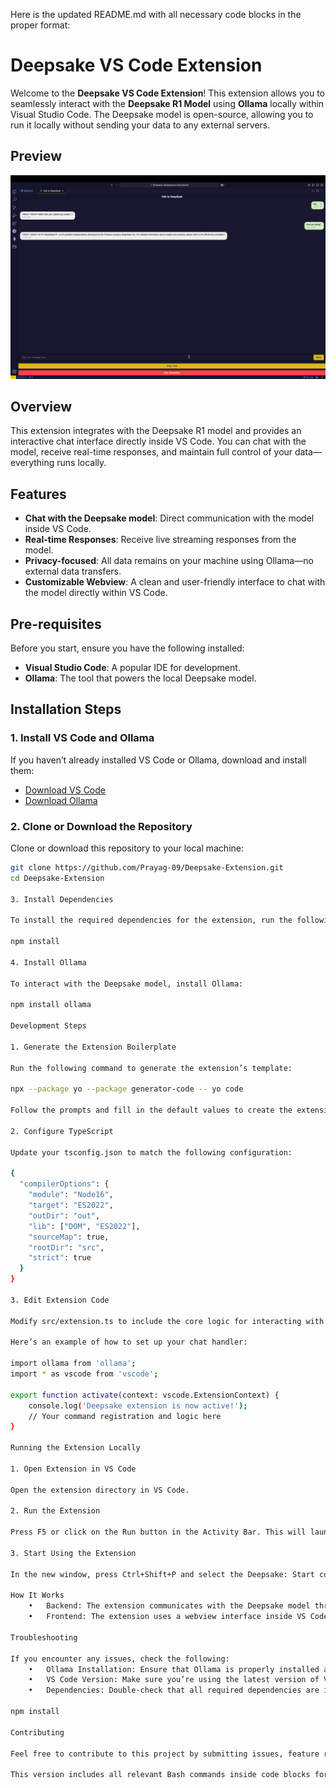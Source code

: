 Here is the updated README.md with all necessary code blocks in the proper format:

# Deepsake VS Code Extension

Welcome to the **Deepsake VS Code Extension**! This extension allows you to seamlessly interact with the **Deepsake R1 Model** using **Ollama** locally within Visual Studio Code. The Deepsake model is open-source, allowing you to run it locally without sending your data to any external servers.

## Preview

![image](./image.png)

## **Overview**

This extension integrates with the Deepsake R1 model and provides an interactive chat interface directly inside VS Code. You can chat with the model, receive real-time responses, and maintain full control of your data—everything runs locally.

## **Features**

- **Chat with the Deepsake model**: Direct communication with the model inside VS Code.
- **Real-time Responses**: Receive live streaming responses from the model.
- **Privacy-focused**: All data remains on your machine using Ollama—no external data transfers.
- **Customizable Webview**: A clean and user-friendly interface to chat with the model directly within VS Code.

## **Pre-requisites**

Before you start, ensure you have the following installed:

- **Visual Studio Code**: A popular IDE for development.
- **Ollama**: The tool that powers the local Deepsake model.

## **Installation Steps**

### 1. **Install VS Code and Ollama**

If you haven’t already installed VS Code or Ollama, download and install them:

- [Download VS Code](https://code.visualstudio.com/)
- [Download Ollama](https://ollama.com/download)

### 2. **Clone or Download the Repository**

Clone or download this repository to your local machine:

```bash
git clone https://github.com/Prayag-09/Deepsake-Extension.git
cd Deepsake-Extension

3. Install Dependencies

To install the required dependencies for the extension, run the following command:

npm install

4. Install Ollama

To interact with the Deepsake model, install Ollama:

npm install ollama

Development Steps

1. Generate the Extension Boilerplate

Run the following command to generate the extension’s template:

npx --package yo --package generator-code -- yo code

Follow the prompts and fill in the default values to create the extension template.

2. Configure TypeScript

Update your tsconfig.json to match the following configuration:

{
  "compilerOptions": {
    "module": "Node16",
    "target": "ES2022",
    "outDir": "out",
    "lib": ["DOM", "ES2022"],
    "sourceMap": true,
    "rootDir": "src",
    "strict": true
  }
}

3. Edit Extension Code

Modify src/extension.ts to include the core logic for interacting with Ollama API and handling messages between VS Code and the Deepsake model.

Here’s an example of how to set up your chat handler:

import ollama from 'ollama';
import * as vscode from 'vscode';

export function activate(context: vscode.ExtensionContext) {
    console.log('Deepsake extension is now active!');
    // Your command registration and logic here
}

Running the Extension Locally

1. Open Extension in VS Code

Open the extension directory in VS Code.

2. Run the Extension

Press F5 or click on the Run button in the Activity Bar. This will launch a new window (Extension Development Host) where you can test the extension.

3. Start Using the Extension

In the new window, press Ctrl+Shift+P and select the Deepsake: Start command. Type a message and hit Send to communicate with the model. The bot will respond in real-time.

How It Works
	•	Backend: The extension communicates with the Deepsake model through the Ollama API.
	•	Frontend: The extension uses a webview interface inside VS Code to provide an interactive UI for the chat experience.

Troubleshooting

If you encounter any issues, check the following:
	•	Ollama Installation: Ensure that Ollama is properly installed and running.
	•	VS Code Version: Make sure you’re using the latest version of VS Code.
	•	Dependencies: Double-check that all required dependencies are installed by running:

npm install

Contributing

Feel free to contribute to this project by submitting issues, feature requests, or pull requests. If you encounter bugs or want to suggest improvements, please open an issue on the GitHub repository.

This version includes all relevant Bash commands inside code blocks for better readability and formatting. Let me know if you need further adjustments!
```

